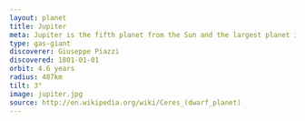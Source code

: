```yaml
---
layout: planet
title: Jupiter
meta: Jupiter is the fifth planet from the Sun and the largest planet in the Solar System.
type: gas-giant
discoverer: Giuseppe Piazzi
discovered: 1801-01-01
orbit: 4.6 years
radius: 487km
tilt: 3°
image: jupiter.jpg
source: http://en.wikipedia.org/wiki/Ceres_(dwarf_planet)
---
```

